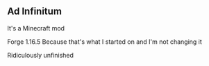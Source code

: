 ## Ad Infinitum
It's a Minecraft mod

Forge 1.16.5 Because that's what I started on and I'm not changing it

Ridiculously unfinished
